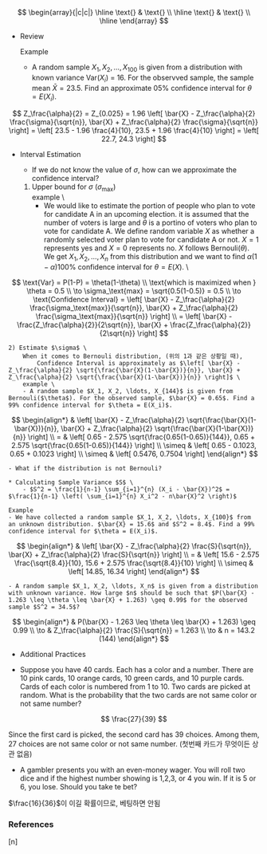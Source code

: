 $$
\begin{array}{|c|c|}
\hline
\text{} & \text{} \\
\hline
\text{} & \text{} \\
\hline
\end{array}
$$

* Review

    Example
    - A random sample $X_1, X_2, \ldots, X_100$ is given from a distribution with known variance Var($X_i$) = 16. For the observved sample, the sample mean $\bar{X} = 23.5$. Find an approximate 05% confidence interval for $\theta = E(X_i)$.

$$
Z_\frac{\alpha}{2} = Z_{0.025} = 1.96
\left[ \bar{X} - Z_\frac{\alpha}{2} \frac{\sigma}{\sqrt{n}}, \bar{X} + Z_\frac{\alpha}{2} \frac{\sigma}{\sqrt{n}} \right]
= \left[ 23.5 - 1.96 \frac{4}{10}, 23.5 + 1.96 \frac{4}{10} \right]
= \left[ 22.7, 24.3 \right]
$$

* Interval Estimation
    - If we do not know the value of $\sigma$, how can we approximate the confidence interval?

    1) Upper bound for $\sigma$ ($\sigma_\text{max}$) \
        example \
        - We would like to estimate the portion of people who plan to vote for candidate A in an upcoming election. it is assumed that the number of voters is large and $\theta$ is a portino of voters who plan to vote for candidate A. We define random variable $X$ as whether a randomly selected voter plan to vote for candidate A or not. $X=1$ represents yes and $X=0$ represents no. $X$ follows Bernouli($\theta$). We get $X_1, X_2, \ldots, X_n$ from this distribution and we want to find $\alpha (1-\alpha) 100$% confidence interval for $\theta = E(X)$. \

$$
\text{Var} = P(1-P) = \theta(1-\theta) \\
\text{which is maximized when } \theta = 0.5 \\
\to \sigma_\text{max} = \sqrt{0.5(1-0.5)} = 0.5 \\
\to \text{Confidence Interval} = \left[ \bar{X} - Z_\frac{\alpha}{2} \frac{\sigma_\text{max}}{\sqrt{n}}, \bar{X} + Z_\frac{\alpha}{2} \frac{\sigma_\text{max}}{\sqrt{n}} \right] \\
= \left[ \bar{X} - \frac{Z_\frac{\alpha}{2}}{2\sqrt{n}}, \bar{X} + \frac{Z_\frac{\alpha}{2}}{2\sqrt{n}} \right]
$$

    2) Estimate $\sigma$ \
        When it comes to Bernouli distribution, (위의 1과 같은 상황일 때),
            Confidence Interval is approximately as $\left[ \bar{X} - Z_\frac{\alpha}{2} \sqrt{\frac{\bar{X}(1-\bar{X})}{n}}, \bar{X} + Z_\frac{\alpha}{2} \sqrt{\frac{\bar{X}(1-\bar{X})}{n}} \right]$ \
        example \
        - A random sample $X_1, X_2, \ldots, X_{144}$ is given from Bernouli($\theta$). For the observed sample, $\bar{X} = 0.65$. Find a 99% confidence interval for $\theta = E(X_i)$.

$$
\begin{align*}
& \left[ \bar{X} - Z_\frac{\alpha}{2} \sqrt{\frac{\bar{X}(1-\bar{X})}{n}}, \bar{X} + Z_\frac{\alpha}{2} \sqrt{\frac{\bar{X}(1-\bar{X})}{n}} \right] \\
= & \left[ 0.65 - 2.575 \sqrt{\frac{0.65(1-0.65)}{144}}, 0.65 + 2.575 \sqrt{\frac{0.65(1-0.65)}{144}} \right] \\
\simeq & \left[ 0.65 - 0.1023, 0.65 + 0.1023 \right] \\
\simeq & \left[ 0.5476, 0.7504 \right]
\end{align*}
$$

    - What if the distribution is not Bernouli?

    * Calculating Sample Variance $S$ \
        - $S^2 = \frac{1}{n-1} \sum_{i=1}^{n} (X_i - \bar{X})^2$ = $\frac{1}{n-1} \left( \sum_{i=1}^{n} X_i^2 - n\bar{X}^2 \right)$

    Example
    - We have collected a random sample $X_1, X_2, \ldots, X_{100}$ from an unknown distribution. $\bar{X} = 15.6$ and $S^2 = 8.4$. Find a 99% confidence interval for $\theta = E(X_i)$.

$$
\begin{align*}
& \left[ \bar{X} - Z_\frac{\alpha}{2} \frac{S}{\sqrt{n}}, \bar{X} + Z_\frac{\alpha}{2} \frac{S}{\sqrt{n}} \right] \\
= & \left[ 15.6 - 2.575 \frac{\sqrt{8.4}}{10}, 15.6 + 2.575 \frac{\sqrt{8.4}}{10} \right] \\
\simeq & \left[ 14.85, 16.34 \right]
\end{align*}
$$

    - A random sample $X_1, X_2, \ldots, X_n$ is given from a distribution with unknown variance. How large $n$ should be such that $P(\bar{X} - 1.263 \leq \theta \leq \bar{X} + 1.263) \geq 0.99$ for the observed sample $S^2 = 34.5$?

$$
\begin{align*}
& P(\bar{X} - 1.263 \leq \theta \leq \bar{X} + 1.263) \geq 0.99 \\
\to & Z_\frac{\alpha}{2} \frac{S}{\sqrt{n}} = 1.263 \\
\to & n = 143.2 (144)
\end{align*}
$$

* Additional Practices

- Suppose you have 40 cards. Each has a color and a number. There are 10 pink cards, 10 orange cards, 10 green cards, and 10 purple cards. Cards of each color is numbered from 1 to 10. Two cards are picked at random. What is the probability that the two cards are not same color or not same number?

$$
\frac{27}{39}
$$

Since the first card is picked, the second card has 39 choices. Among them, 27 choices are not same color or not same number. (첫번째 카드가 무엇이든 상관 없음)

- A gambler presents you with an even-money wager. You will roll two dice and if the highest number showing is 1,2,3, or 4 you win. If it is 5 or 6, you lose. Should you take te bet?

$\frac{16}{36}$이 이길 확률이므로, 베팅하면 안됨























### References

$\tag*{}\label{n} \text{[n] }$
